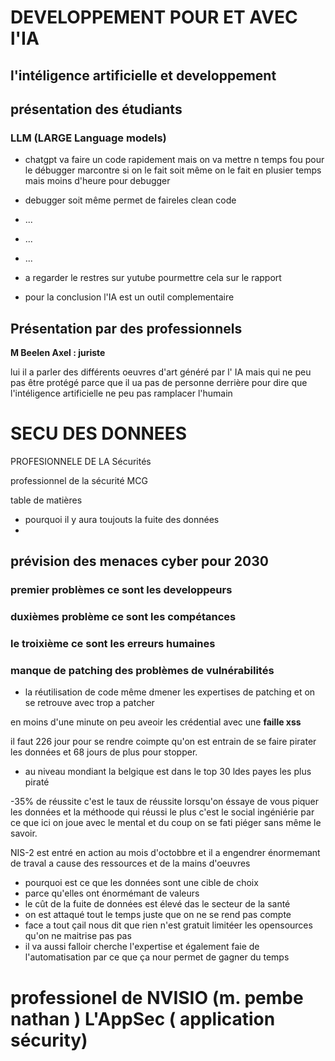# DEVELOPPEMENT POUR ET AVEC l'IA

## l'intéligence artificielle et developpement
## présentation des étudiants

### LLM (LARGE  Language models)

- chatgpt va faire un code rapidement mais on va mettre n temps fou pour le débugger marcontre si on le fait soit même on le fait en plusier temps mais moins d'heure pour debugger

- debugger soit même permet de faireles clean code
- ...
- ...
- ...
- a regarder le restres sur yutube pourmettre cela sur le rapport
- pour la conclusion l'IA est un outil complementaire

## Présentation par des professionnels
**M Beelen Axel :  juriste**

lui il a parler des différents oeuvres d'art généré par l'  IA mais qui ne peu pas être protégé parce que il ua pas de personne derrière pour dire que l'intéligence artificielle ne peu pas ramplacer l'humain



# SECU DES DONNEES

PROFESIONNELE DE LA Sécurités

professionnel de la sécurité MCG

table de matières
- pourquoi il y aura toujouts la fuite des données
-

## prévision des menaces cyber pour 2030

### premier problèmes ce sont les developpeurs
### duxièmes problème ce sont les compétances
### le troixième ce sont les erreurs humaines
### manque de patching des problèmes de vulnérabilités
- la réutilisation de code même dmener les expertises de patching et on se retrouve avec trop a patcher

en moins d'une minute on peu aveoir les crédential avec une **faille xss**

il faut 226 jour pour se rendre coimpte qu'on est entrain de se faire pirater les données et 68 jours de plus pour stopper.

- au niveau mondiant la belgique est dans le top 30 ldes payes les plus piraté

-35% de réussite c'est le taux de réussite lorsqu'on éssaye de vous piquer les données  et la méthoode qui réussi le plus c'est le social ingéniérie par ce que ici on joue avec le mental et du coup on se fati piéger sans même le savoir.

NIS-2 est entré en action au mois d'octobbre et il a engendrer énormemant de traval a cause des ressources et de la mains d'oeuvres

- pourquoi est ce que les données sont une cible de choix
- parce qu'elles ont énormémant de valeurs
- le cût de la fuite de données est élevé das le secteur de la santé
- on est attaqué tout le temps juste que on ne se rend pas compte
- face a tout çail nous dit que rien n'est gratuit limitéer les opensources qu'on ne maitrise pas pas
- il va aussi falloir cherche l'expertise  et également faie de l'automatisation par ce que ça nour permet de gagner du temps

# professionel de NVISIO (m. pembe nathan ) **L'AppSec ( application sécurity)**

